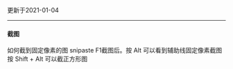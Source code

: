 

更新于2021-01-04

---

#### 截图

如何截到固定像素的图
snipaste F1截图后。按 Alt 可以看到辅助线固定像素截图
按 Shift + Alt 可以截正方形图 

